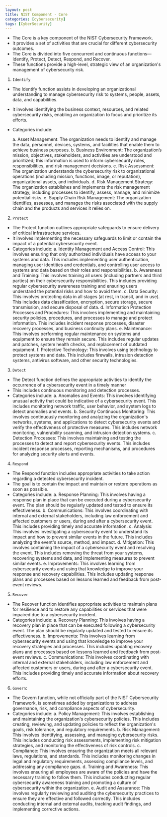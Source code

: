 ```yaml
---
layout: post
title: NIST Component - Core
categories: [cybersecurity]
tags: [CyberSecurity]
---
```


- The Core is a key component of the NIST Cybersecurity Framework. 
- It provides a set of activities that are crucial for different cybersecurity outcomes. 
- The Core is divided into five concurrent and continuous functions—Identify, Protect, Detect, Respond, and Recover. 
- These functions provide a high-level, strategic view of an organization's management of cybersecurity risk.

1. `Identify`
- The Identify function assists in developing an organizational understanding to manage cybersecurity risk to systems, people, assets, data, and capabilities. 
- It involves identifying the business context, resources, and related cybersecurity risks, enabling an organization to focus and prioritize its efforts.
- Categories include:

    a. Asset Management: The organization needs to identify and manage the data, personnel, devices, systems, and facilities that enable them to achieve business purposes.
    b. Business Environment: The organization’s mission, objectives, stakeholders, and activities are understood and prioritized; this information is used to inform cybersecurity roles, responsibilities, and risk management decisions.
    c. Risk Assessment: The organization understands the cybersecurity risk to organizational operations (including mission, functions, image, or reputation), organizational assets, and individuals.
    d. Risk Management Strategy: The organization establishes and implements the risk management strategy, including processes to identify, assess, manage, and minimize potential risks.
    e. Supply Chain Risk Management: The organization identifies, assesses, and manages the risks associated with the supply chain and the products and services it relies on.

2. `Protect`
- The Protect function outlines appropriate safeguards to ensure delivery of critical infrastructure services. 
- It involves implementing the necessary safeguards to limit or contain the impact of a potential cybersecurity event.
- Categories include:
    a. Identity Management and Access Control: This involves ensuring that only authorized individuals have access to your systems and data. This includes implementing user authentication, managing user identities and credentials, and controlling user access to systems and data based on their roles and responsibilities.
    b. Awareness and Training: This involves training all users (including partners and third parties) on their cybersecurity responsibilities. This includes providing regular cybersecurity awareness training and ensuring users understand the potential risks and how to avoid them.
    c. Data Security: This involves protecting data in all stages (at rest, in transit, and in use). This includes data classification, encryption, secure storage, secure transmission, and secure disposal of data.
    d. Information Protection Processes and Procedures: This involves implementing and maintaining security policies, procedures, and processes to manage and protect information. This includes incident response processes, disaster recovery processes, and business continuity plans.
    e. Maintenance: This involves performing regular maintenance on systems and equipment to ensure they remain secure. This includes regular updates and patches, system health checks, and replacement of outdated equipment.
    f. Protective Technology: This involves using technology to protect systems and data. This includes firewalls, intrusion detection systems, antivirus software, and other security technologies.

3. `Detect`
- The Detect function defines the appropriate activities to identify the occurrence of a cybersecurity event in a timely manner
- This includes continuous monitoring and detection processes.
- Categories include:
    a. Anomalies and Events: This involves identifying unusual activity that could be indicative of a cybersecurity event. This includes monitoring network traffic, user behavior, and system logs to detect anomalies and events.
    b. Security Continuous Monitoring: This involves continuously monitoring and analyzing the organization's networks, systems, and applications to detect cybersecurity events and verify the effectiveness of protective measures. This includes network monitoring, vulnerability scanning, and intrusion detection systems.
    c. Detection Processes: This involves maintaining and testing the processes to detect and report cybersecurity events. This includes incident response processes, reporting mechanisms, and procedures for analyzing security alerts and events.

4. `Respond`
- The Respond function includes appropriate activities to take action regarding a detected cybersecurity incident. 
- The goal is to contain the impact and maintain or restore operations as soon as possible.
- Categories include:
    a. Response Planning: This involves having a response plan in place that can be executed during a cybersecurity event. The plan should be regularly updated and tested to ensure its effectiveness.
    b. Communications: This involves coordinating with internal and external stakeholders, including law enforcement and affected customers or users, during and after a cybersecurity event. This includes providing timely and accurate information.
    c. Analysis: This involves investigating a cybersecurity event to understand its impact and how to prevent similar events in the future. This includes analyzing the event's source, method, and impact.
    d. Mitigation: This involves containing the impact of a cybersecurity event and resolving the event. This includes removing the threat from your systems, recovering systems and data, and implementing measures to prevent similar events.
    e. Improvements: This involves learning from cybersecurity events and using that knowledge to improve your response and recovery capabilities. This includes updating response plans and processes based on lessons learned and feedback from post-event reviews.

5. `Recover`
- The Recover function identifies appropriate activities to maintain plans for resilience and to restore any capabilities or services that were impaired due to a cybersecurity incident.
- Categories include:
    a. Recovery Planning: This involves having a recovery plan in place that can be executed following a cybersecurity event. The plan should be regularly updated and tested to ensure its effectiveness.
    b. Improvements: This involves learning from cybersecurity events and using that knowledge to improve your recovery strategies and processes. This includes updating recovery plans and processes based on lessons learned and feedback from post-event reviews.
    c. Communications: This involves coordinating with internal and external stakeholders, including law enforcement and affected customers or users, during and after a cybersecurity event. This includes providing timely and accurate information about recovery efforts.


6. `Govern`: 
- The Govern function, while not officially part of the NIST Cybersecurity Framework, is sometimes added by organizations to address governance, risk, and compliance aspects of cybersecurity.
- Categories include:
    a. Policy Management: This involves establishing and maintaining the organization's cybersecurity policies. This includes creating, reviewing, and updating policies to reflect the organization's goals, risk tolerance, and regulatory requirements.
    b. Risk Management: This involves identifying, assessing, and managing cybersecurity risks. This includes conducting risk assessments, implementing risk mitigation strategies, and monitoring the effectiveness of risk controls.
    c. Compliance: This involves ensuring the organization meets all relevant laws, regulations, and standards. This includes monitoring changes in legal and regulatory requirements, assessing compliance levels, and addressing any compliance gaps.
    d. Training and Awareness: This involves ensuring all employees are aware of the policies and have the necessary training to follow them. This includes conducting regular cybersecurity awareness training and promoting a culture of cybersecurity within the organization.
    e. Audit and Assurance: This involves regularly reviewing and auditing the cybersecurity practices to ensure they are effective and followed correctly. This includes conducting internal and external audits, tracking audit findings, and implementing corrective actions.
